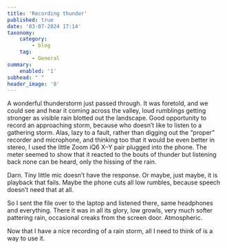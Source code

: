 ```yaml
---
title: 'Recording thunder'
published: true
date: '03-07-2024 17:14'
taxonomy:
    category:
        - blog
    tag:
        - General
summary:
    enabled: '1'
subhead: " "
header_image: '0'
---
```


A wonderful thunderstorm just passed through. It was foretold, and we could see and hear it coming across the valley, loud rumblings getting stronger as visible rain blotted out the landscape. Good opportunity to record an approaching storm, because who doesn’t like to listen to a gathering storm. Alas, lazy to a fault, rather than digging out the “proper” recorder and microphone, and thinking too that it would be even better in stereo, I used the little Zoom iQ6 X–Y pair plugged into the phone. The meter seemed to show that it reacted to the bouts of thunder but listening back none can be heard, only the hissing of the rain. 

Darn. Tiny little mic doesn’t have the response. Or maybe, just maybe, it is playback that fails. Maybe the phone cuts all low rumbles, because speech doesn’t need that at all.

So I sent the file over to the laptop and listened there, same headphones and everything. There it was in all its glory, low growls, very much softer pattering rain, occasional creaks from the screen door. Atmospheric.

Now that I have a nice recording of a rain storm, all I need to think of is a way to use it.
